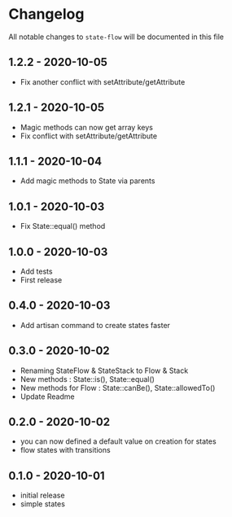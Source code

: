 # Changelog

All notable changes to `state-flow` will be documented in this file

## 1.2.2 - 2020-10-05

- Fix another conflict with setAttribute/getAttribute

## 1.2.1 - 2020-10-05

- Magic methods can now get array keys
- Fix conflict with setAttribute/getAttribute

## 1.1.1 - 2020-10-04

- Add magic methods to State via parents

## 1.0.1 - 2020-10-03

- Fix State::equal() method

## 1.0.0 - 2020-10-03

- Add tests
- First release

## 0.4.0 - 2020-10-03

- Add artisan command to create states faster

## 0.3.0 - 2020-10-02

- Renaming StateFlow & StateStack to Flow & Stack
- New methods : State::is(), State::equal()
- New methods for Flow : State::canBe(), State::allowedTo()
- Update Readme

## 0.2.0 - 2020-10-02

- you can now defined a default value on creation for states
- flow states with transitions

## 0.1.0 - 2020-10-01

- initial release
- simple states
